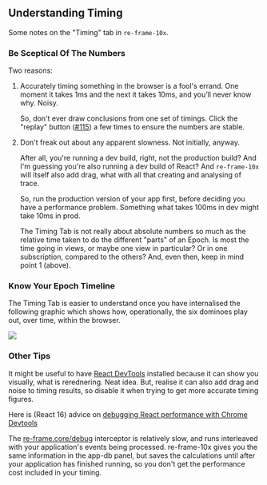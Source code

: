 ## Understanding Timing

Some notes on the "Timing" tab in `re-frame-10x`.

### Be Sceptical Of The Numbers

Two reasons:

1.  Accurately timing something in the browser is
    a fool's errand. One moment it takes 1ms and the next it 
    takes 10ms, and you’ll never know why. Noisy.

    So, don't ever draw conclusions from one set of timings.
    Click the "replay" button ([#115](https://github.com/day8/re-frame-10x/issues/155)) 
    a few times to ensure the numbers are stable.
    
2.  Don't freak out about any apparent slowness. Not initially, anyway.

    After all, you're running a dev build, right, not the 
    production build?  And I'm guessing you're also 
    running a dev build of React? And `re-frame-10x`  will itself also add 
    drag, what with all that creating and analysing of trace.
    
    So, run the production version of your app first, before 
    deciding you have a performance problem. Something what 
    takes 100ms in dev might take 10ms in prod.
    
    The Timing Tab is not really about absolute numbers so 
    much as the relative time taken to do the different 
    "parts" of an Epoch. Is most the time going in views, or 
    maybe one view in particular? Or in 
    one subscription, compared to the others?
    And, even then, keep in mind point 1 (above). 
    
### Know Your Epoch Timeline

The Timing Tab is easier to understand once you have internalised the 
following graphic which shows how, operationally, the six dominoes play out, 
over time, within the browser.

<img src="https://raw.githubusercontent.com/day8/re-frame/master/docs/images/epoch.png">

### Other Tips

It might be useful to have [React DevTools](https://github.com/facebook/react-devtools)
installed because it can show you visually, what is rerednering. Neat idea. But, realise it 
can also add drag and noise to timing results, so disable it when trying to get more 
accurate timing figures.

Here is (React 16) advice on [debugging React performance with Chrome Devtools](https://building.calibreapp.com/debugging-react-performance-with-react-16-and-chrome-devtools-c90698a522ad) 

The [re-frame.core/debug](https://github.com/day8/re-frame/blob/master/src/re_frame/std_interceptors.cljc) interceptor is relatively slow, and runs interleaved with your application's events being processed. re-frame-10x gives you the same information in the app-db panel, but saves the calculations until after your application has finished running, so you don't get the performance cost included in your timing.
